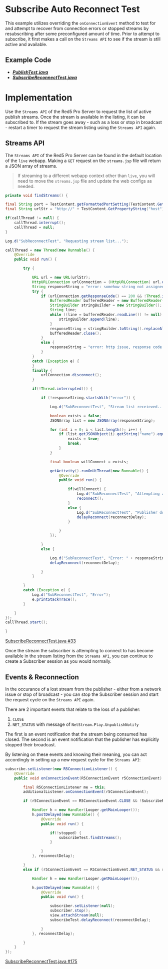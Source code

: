# Subscribe Auto Reconnect Test

This example utilizes overriding the `onConnectionEvent` method to test for and attempt to recover from connection errors or stopped streams by resubscribing after some preconfigured amount of time.  Prior to attempt to subscribe, it first makes a call on the `Streams API` to see if the stream is still active and available.

## Example Code

- **_[PublishTest.java](../PublishTest/PublishTest.java)_**
- **_[SubscribeReconnectTest.java](SubscribeReconnectTest.java)_**

# Implementation

Use the `Streams API` of the Red5 Pro Server to request the list of active publish streams. Once the stream is available in the listing, it can be subscribed to.
If the stream goes away - such as a loss or stop in broadcast - restart a timer to request the stream listing using the `Streams API` again.

## Streams API

The `Streams API` of the Red5 Pro Server can be found in the default location of the `live` webapp. Making a `GET` request on the `streams.jsp` file will return a JSON array of streams.

> If streaming to a different webapp context other than `live`, you will need to move the `streams.jsp` file and update the web configs as needed.

```java
private void findStreams() {

final String port = TestContent.getFormattedPortSetting(TestContent.GetPropertyString("server_port"));
final String urlStr = "http://" + TestContent.GetPropertyString("host") + port + "/" + TestContent.GetPropertyString("context") + "/streams.jsp";

if(callThread != null) {
    callThread.interrupt();
    callThread = null;
}

Log.d("SubReconnectTest", "Requesting stream list...");

callThread = new Thread(new Runnable() {
    @Override
    public void run() {

        try {

            URL url = new URL(urlStr);
            HttpURLConnection urlConnection = (HttpURLConnection) url.openConnection();
            String responseString = "error: somehow string not assigned to?";
            try {
                if (urlConnection.getResponseCode() == 200 && !Thread.interrupted()) {
                    BufferedReader bufferedReader = new BufferedReader(new InputStreamReader(urlConnection.getInputStream()));
                    StringBuilder stringBuilder = new StringBuilder();
                    String line;
                    while ((line = bufferedReader.readLine()) != null) {
                        stringBuilder.append(line);
                    }
                    responseString = stringBuilder.toString().replaceAll("\\s+", "");
                    bufferedReader.close();
                }
                else {
                    responseString = "error: http issue, response code - " + urlConnection.getResponseCode();
                }
            }
            catch (Exception e) {
            }
            finally {
                urlConnection.disconnect();
            }

            if(!Thread.interrupted()) {

                if (!responseString.startsWith("error")) {

                    Log.d("SubReconnectTest", "Stream list receieved...");

                    boolean exists = false;
                    JSONArray list = new JSONArray(responseString);

                    for (int i = 0; i < list.length(); i++) {
                        if (list.getJSONObject(i).getString("name").equals( TestContent.GetPropertyString("stream1") )) {
                            exists = true;
                            break;
                        }
                    }

                    final boolean willConnect = exists;

                    getActivity().runOnUiThread(new Runnable() {
                        @Override
                        public void run() {

                            if(willConnect) {
                                Log.d("SubReconnectTest", "Attempting a reconnect...");
                                reconnect();
                            }
                            else {
                                Log.d("SubReconnectTest", "Publisher does not exist.");
                                delayReconnect(reconnectDelay);
                            }

                        }
                    });

                }
                else {

                    Log.d("SubReconnectTest", "Error: " + responseString);
                    delayReconnect(reconnectDelay);

                }
            }

        }
        catch (Exception e) {
            Log.d("SubReconnectTest", "Error");
            e.printStackTrace();
        }

    }
});
callThread.start();

}
```

[SubscribeReconnectTest.java #33](SubscribeReconnectTest.java#L33)

Once the stream the subscriber is attempting to connect to has become available in the stream listing from the `Streams API`, you can continue to create a Subscriber session as you would normally.

## Events & Reconnection

In the occurance of a lost stream from the publisher - either from a network issue or stop of broadcast - you can stop the Subscriber session and start the request cycle on the `Streams API` again.

There are 2 important events that relate to the loss of a publisher:

1. `CLOSE`
2. `NET_STATUS` with message of `NetStream.Play.UnpublishNotify`

The first is an event notification that the stream being consumed has closed. The second is an event notification that the publisher has explicitly stopped their broadcast.

By listening on these events and knowing their meaning, you can act accordingly in setting up a new request cycle for the `Streams API`:

```java
subscribe.setListener(new R5ConnectionListener() {
    @Override
    public void onConnectionEvent(R5ConnectionEvent r5ConnectionEvent) {

        final R5ConnectionListener me = this;
        additionalListener.onConnectionEvent(r5ConnectionEvent);

        if (r5ConnectionEvent == R5ConnectionEvent.CLOSE && !SubscribeReconnectTest.this.stopped) {

            Handler h = new Handler(Looper.getMainLooper());
            h.postDelayed(new Runnable() {
                @Override
                public void run() {

                    if(!stopped) {
                        subscribeTest.findStreams();
                    }

                }
            }, reconnectDelay);

        }
        else if (r5ConnectionEvent == R5ConnectionEvent.NET_STATUS && r5ConnectionEvent.message.equals("NetStream.Play.UnpublishNotify")) {

            Handler h = new Handler(Looper.getMainLooper());

            h.postDelayed(new Runnable() {
                @Override
                public void run() {

                    subscriber.setListener(null);
                    subscriber.stop();
                    view.attachStream(null);
                    subscribeTest.delayReconnect(reconnectDelay);

                }
            }, reconnectDelay);

        }
    }
});
```

[SubscribeReconnectTest.java #175](SubscribeReconnectTest.java#L175)

